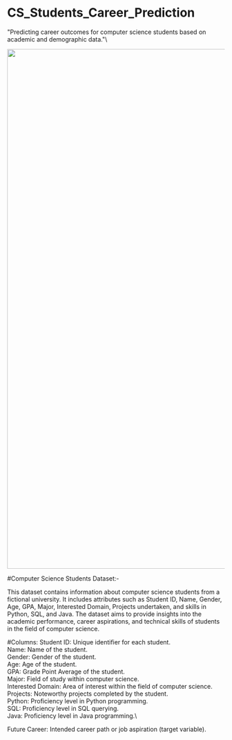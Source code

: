 # CS_Students_Career_Prediction
"Predicting career outcomes for computer science students based on academic and demographic data."\

<img src="" width=1200>

#Computer Science Students Dataset:-

This dataset contains information about computer science students from a fictional university. It includes attributes such as Student ID, Name, Gender, Age, GPA, Major, Interested Domain, Projects undertaken, and skills in Python, SQL, and Java. The dataset aims to provide insights into the academic performance, career aspirations, and technical skills of students in the field of computer science.

#Columns:
Student ID: Unique identifier for each student.\
Name: Name of the student.\
Gender: Gender of the student.\
Age: Age of the student.\
GPA: Grade Point Average of the student.\
Major: Field of study within computer science.\
Interested Domain: Area of interest within the field of computer science.\
Projects: Noteworthy projects completed by the student.\
Python: Proficiency level in Python programming.\
SQL: Proficiency level in SQL querying.\
Java: Proficiency level in Java programming.\

Future Career: Intended career path or job aspiration (target variable).
